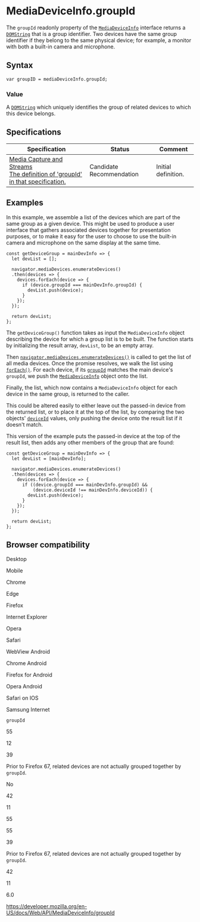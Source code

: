 MediaDeviceInfo.groupId
=======================

The `groupId` readonly property of the [`MediaDeviceInfo`](../mediadeviceinfo) interface returns a [`DOMString`](../domstring) that is a group identifier. Two devices have the same group identifier if they belong to the same physical device; for example, a monitor with both a built-in camera and microphone.

Syntax
------

    var groupID = mediaDeviceInfo.groupId;

### Value

A [`DOMString`](../domstring) which uniquely identifies the group of related devices to which this device belongs.

Specifications
--------------

<table><thead><tr class="header"><th>Specification</th><th>Status</th><th>Comment</th></tr></thead><tbody><tr class="odd"><td><a href="https://w3c.github.io/mediacapture-main/#dom-mediadeviceinfo-groupid">Media Capture and Streams<br />
<span class="small">The definition of 'groupId' in that specification.</span></a></td><td><span class="spec-cr">Candidate Recommendation</span></td><td>Initial definition.</td></tr></tbody></table>

Examples
--------

In this example, we assemble a list of the devices which are part of the same group as a given device. This might be used to produce a user interface that gathers associated devices together for presentation purposes, or to make it easy for the user to choose to use the built-in camera and microphone on the same display at the same time.

    const getDeviceGroup = mainDevInfo => {
      let devList = [];

      navigator.mediaDevices.enumerateDevices()
      .then(devices => {
        devices.forEach(device => {
          if (device.groupId === mainDevInfo.groupId) {
            devList.push(device);
          }
        });
      });

      return devList;
    };

The `getDeviceGroup()` function takes as input the `MediaDeviceInfo` object describing the device for which a group list is to be built. The function starts by initializing the result array, `devList`, to be an empty array.

Then [`navigator.mediaDevices.enumerateDevices()`](../mediadevices/enumeratedevices) is called to get the list of all media devices. Once the promise resolves, we walk the list using [`forEach()`](https://developer.mozilla.org/en-US/docs/Web/JavaScript/Reference/Global_Objects/Array/forEach). For each device, if its [`groupId`](groupid) matches the main device's `groupId`, we push the [`MediaDeviceInfo`](../mediadeviceinfo) object onto the list.

Finally, the list, which now contains a `MediaDeviceInfo` object for each device in the same group, is returned to the caller.

This could be altered easily to either leave out the passed-in device from the returned list, or to place it at the top of the list, by comparing the two objects' [`deviceId`](deviceid) values, only pushing the device onto the result list if it doesn't match.

This version of the example puts the passed-in device at the top of the result list, then adds any other members of the group that are found:

    const getDeviceGroup = mainDevInfo => {
      let devList = [mainDevInfo];

      navigator.mediaDevices.enumerateDevices()
      .then(devices => {
        devices.forEach(device => {
          if ((device.groupId === mainDevInfo.groupId) &&
              (device.deviceId !== mainDevInfo.deviceId)) {
            devList.push(device);
          }
        });
      });

      return devList;
    };

Browser compatibility
---------------------

Desktop

Mobile

Chrome

Edge

Firefox

Internet Explorer

Opera

Safari

WebView Android

Chrome Android

Firefox for Android

Opera Android

Safari on IOS

Samsung Internet

`groupId`

55

12

39

Prior to Firefox 67, related devices are not actually grouped together by `groupId`.

No

42

11

55

55

39

Prior to Firefox 67, related devices are not actually grouped together by `groupId`.

42

11

6.0

<a href="https://developer.mozilla.org/en-US/docs/Web/API/MediaDeviceInfo/groupId" class="_attribution-link">https://developer.mozilla.org/en-US/docs/Web/API/MediaDeviceInfo/groupId</a>
